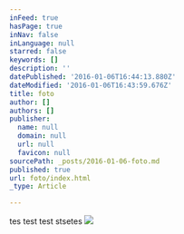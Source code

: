 ```yaml
---
inFeed: true
hasPage: true
inNav: false
inLanguage: null
starred: false
keywords: []
description: ''
datePublished: '2016-01-06T16:44:13.880Z'
dateModified: '2016-01-06T16:43:59.676Z'
title: foto
author: []
authors: []
publisher:
  name: null
  domain: null
  url: null
  favicon: null
sourcePath: _posts/2016-01-06-foto.md
published: true
url: foto/index.html
_type: Article

---
```

tes test test stsetes
![](https://the-grid-user-content.s3-us-west-2.amazonaws.com/57e66e71-809d-4e08-b324-7a3af500d895.jpg)